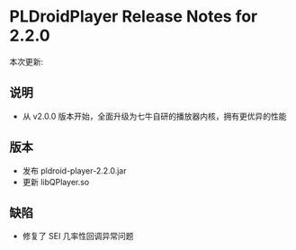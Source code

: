 # PLDroidPlayer Release Notes for 2.2.0

本次更新:

## 说明

- 从 v2.0.0 版本开始，全面升级为七牛自研的播放器内核，拥有更优异的性能

## 版本

- 发布 pldroid-player-2.2.0.jar
- 更新 libQPlayer.so

## 缺陷

- 修复了 SEI 几率性回调异常问题
